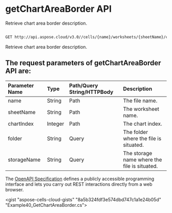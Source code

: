 # **getChartAreaBorder API**

Retrieve chart area border description. 

```bash

GET http://api.aspose.cloud/v3.0//cells/{name}/worksheets/{sheetName}/charts/{chartIndex}/chartArea/border

```
Retrieve chart area border description.

## The request parameters of **getChartAreaBorder** API are: 

| Parameter Name | Type | Path/Query String/HTTPBody | Description | 
| :- | :- | :- |:- | 
|name|String|Path|The file name.|
|sheetName|String|Path|The worksheet name.|
|chartIndex|Integer|Path|The chart index.|
|folder|String|Query|The folder where the file is situated.|
|storageName|String|Query|The storage name where the file is situated.|


The [OpenAPI Specification](https://reference.aspose.cloud/cells/#/ChartAreaController/GetChartAreaBorder) defines a publicly accessible programming interface and lets you carry out REST interactions directly from a web browser.

<gist "aspose-cells-cloud-gists" "8a5b324fdf3e574dbd747c1a1e24b05d" "Example40_GetChartAreaBorder.cs">

